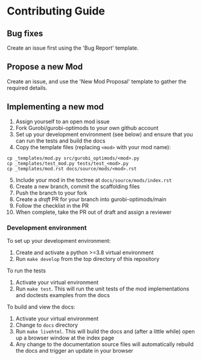 # Contributing Guide

## Bug fixes

Create an issue first using the 'Bug Report' template.

## Propose a new Mod

Create an issue, and use the 'New Mod Proposal' template to gather the required details.

## Implementing a new mod

1. Assign yourself to an open mod issue
2. Fork Gurobi/gurobi-optimods to your own github account
3. Set up your development environment (see below) and ensure that you can run the tests and build the docs
4. Copy the template files (replacing `<mod>` with your mod name):
```
cp _templates/mod.py src/gurobi_optimods/<mod>.py
cp _templates/test_mod.py tests/test_<mod>.py
cp _templates/mod.rst docs/source/mods/<mod>.rst
```
5. Include your mod in the toctree at `docs/source/mods/index.rst`
6. Create a new branch, commit the scaffolding files
7. Push the branch to your fork
8. Create a *draft* PR for your branch into gurobi-optimods/main
9. Follow the checklist in the PR
10. When complete, take the PR out of draft and assign a reviewer

### Development environment

To set up your development environment:

1. Create and activate a python >=3.8 virtual environment
2. Run `make develop` from the top directory of this repository

To run the tests

1. Activate your virtual environment
2. Run `make test`. This will run the unit tests of the mod implementations and doctests examples from the docs

To build and view the docs:

1. Activate your virtual environment
2. Change to `docs` directory
3. Run `make livehtml`. This will build the docs and (after a little while) open up a browser window at the index page
4. Any change to the documentation source files will automatically rebuild the docs and trigger an update in your browser
